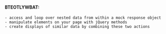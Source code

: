 #### BTEOTLYWBAT:
    - access and loop over nested data from within a mock response object
    - manipulate elements on your page with jQuery methods
    - create displays of similar data by combining these two actions
